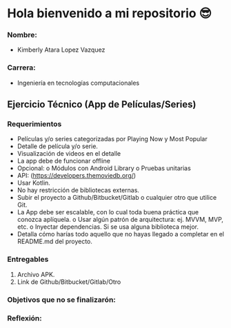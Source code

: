 # Hola bienvenido a mi repositorio 😎

### Nombre:
 - Kimberly Atara Lopez Vazquez
### Carrera:
 - Ingeniería en tecnologías computacionales

## Ejercicio Técnico (App de Películas/Series)
### Requerimientos
 - Películas y/o series categorizadas por Playing Now y Most Popular
 - Detalle de película y/o serie.
 - Visualización de videos en el detalle
 - La app debe de funcionar offline
 - Opcional:
      o Módulos con Android Library
      o Pruebas unitarias
 - API: (https://developers.themoviedb.org/)
 - Usar Kotlin.
 - No hay restricción de bibliotecas externas.
 - Subir el proyecto a Github/Bitbucket/Gitlab o cualquier otro que utilice Git.
 - La App debe ser escalable, con lo cual toda buena práctica que conozca aplíquela.
      o Usar algún patrón de arquitectura: ej. MVVM, MVP, etc.
      o Inyectar dependencias. Si se usa alguna biblioteca mejor.
 - Detalla cómo harías todo aquello que no hayas llegado a completar en el README.md del
proyecto.

### Entregables
1. Archivo APK.
2. Link de Github/Bitbucket/Gitlab/Otro

### Objetivos que no se finalizarón:


### Reflexión:

